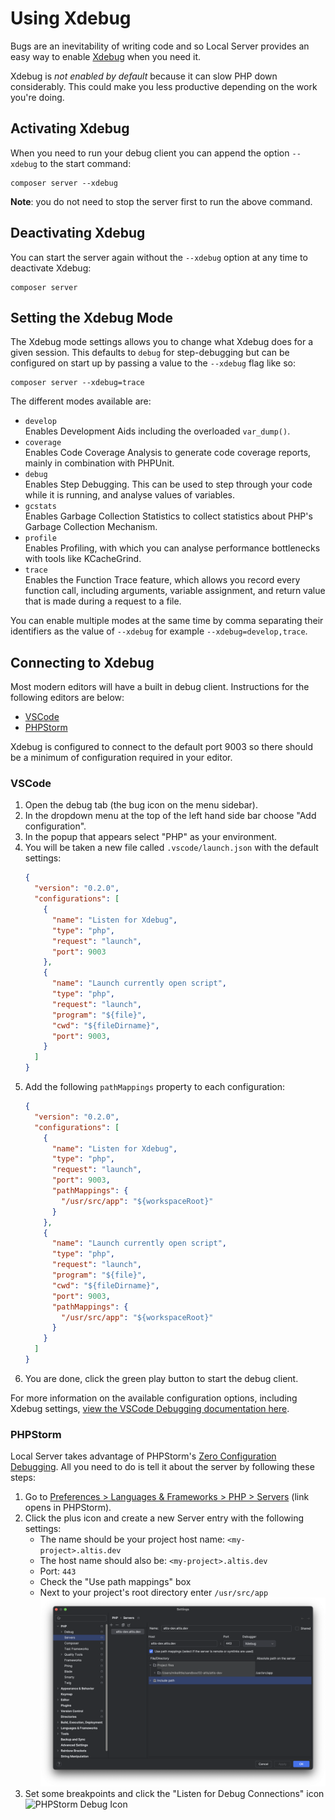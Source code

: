 # Using Xdebug

Bugs are an inevitability of writing code and so Local Server provides an easy way to enable [Xdebug](https://xdebug.org/) when you need it.

Xdebug is _not enabled by default_ because it can slow PHP down considerably. This could make you less productive depending on the work you're doing.

## Activating Xdebug

When you need to run your debug client you can append the option `--xdebug` to the start command:

```
composer server --xdebug
```

**Note**: you do not need to stop the server first to run the above command.

## Deactivating Xdebug

You can start the server again without the `--xdebug` option at any time to deactivate Xdebug:

```
composer server
```

## Setting the Xdebug Mode

The Xdebug mode settings allows you to change what Xdebug does for a given session. This defaults to `debug` for step-debugging but can be configured on start up by passing a value to the `--xdebug` flag like so:

```
composer server --xdebug=trace
```

The different modes available are:

- `develop`\
  Enables Development Aids including the overloaded `var_dump()`.
- `coverage`\
  Enables Code Coverage Analysis to generate code coverage reports, mainly in combination with PHPUnit.
- `debug`\
  Enables Step Debugging. This can be used to step through your code while it is running, and analyse values of variables.
- `gcstats`\
  Enables Garbage Collection Statistics to collect statistics about PHP's Garbage Collection Mechanism.
- `profile`\
  Enables Profiling, with which you can analyse performance bottlenecks with tools like KCacheGrind.
- `trace`\
  Enables the Function Trace feature, which allows you record every function call, including arguments, variable assignment, and return value that is made during a request to a file.

You can enable multiple modes at the same time by comma separating their identifiers as the value of `--xdebug` for example `--xdebug=develop,trace`.

## Connecting to Xdebug

Most modern editors will have a built in debug client. Instructions for the following editors are below:

- [VSCode](#VSCode)
- [PHPStorm](#PHPStorm)

Xdebug is configured to connect to the default port 9003 so there should be a minimum of configuration required in your editor.

### VSCode

1. Open the debug tab (the bug icon on the menu sidebar).
2. In the dropdown menu at the top of the left hand side bar choose "Add configuration".
3. In the popup that appears select "PHP" as your environment.
4. You will be taken a new file called `.vscode/launch.json` with the default settings:
   ```json
   {
     "version": "0.2.0",
     "configurations": [
       {
         "name": "Listen for Xdebug",
         "type": "php",
         "request": "launch",
         "port": 9003
       },
       {
         "name": "Launch currently open script",
         "type": "php",
         "request": "launch",
         "program": "${file}",
         "cwd": "${fileDirname}",
         "port": 9003,
       }
     ]
   }
   ```
5. Add the following `pathMappings` property to each configuration:
   ```json
   {
     "version": "0.2.0",
     "configurations": [
       {
         "name": "Listen for Xdebug",
         "type": "php",
         "request": "launch",
         "port": 9003,
         "pathMappings": {
           "/usr/src/app": "${workspaceRoot}"
         }
       },
       {
         "name": "Launch currently open script",
         "type": "php",
         "request": "launch",
         "program": "${file}",
         "cwd": "${fileDirname}",
         "port": 9003,
         "pathMappings": {
           "/usr/src/app": "${workspaceRoot}"
         }
       }
     ]
   }
   ```
6. You are done, click the green play button to start the debug client.

For more information on the available configuration options, including Xdebug settings, [view the VSCode Debugging documentation here](https://go.microsoft.com/fwlink/?linkid=830387).

### PHPStorm

Local Server takes advantage of PHPStorm's [Zero Configuration Debugging](https://www.jetbrains.com/help/phpstorm/zero-configuration-debugging.html). All you need to do is tell it about the server by following these steps:

1. Go to [Preferences > Languages & Frameworks > PHP > Servers](jetbrains://PhpStorm/settings?name=Languages+%26+Frameworks--PHP--Servers) (link opens in PHPStorm).
2. Click the plus icon and create a new Server entry with the following settings:
   - The name should be your project host name: `<my-project>.altis.dev`
   - The host name should also be: `<my-project>.altis.dev`
   - Port: `443`
   - Check the "Use path mappings" box
   - Next to your project's root directory enter `/usr/src/app`
   ![Example PHPStorm Configuration](./assets/phpstorm-config.png)
3. Set some breakpoints and click the "Listen for Debug Connections" icon<br />
   ![PHPStorm Debug Icon](./assets/phpstorm-start-debug.png)
